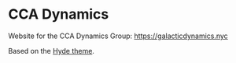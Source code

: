 # CCA Dynamics

Website for the CCA Dynamics Group: https://galacticdynamics.nyc

Based on the [Hyde theme](https://github.com/poole/hyde).
